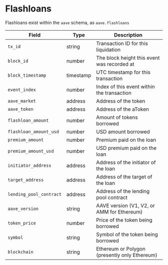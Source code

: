 # Flashloans



Flashloans exist within the `aave` schema, as `aave.flashloans`

| Field                   | Type      | Description                                   |
| ----------------------- | --------- | --------------------------------------------- |
| `tx_id`                 | string    | Transaction ID for this liquidation           |
| `block_id`              | number    | The block height this event was recorded at   |
| `block_timestamp`       | timestamp | UTC timestamp for this transaction            |
| `event_index`           | number    | Index of this event within the transaction    |
| `aave_market`           | address   | Address of the token                          |
| `aave_token`            | address   | Address of the aToken                         |
| `flashloan_amount`      | number    | Amount of tokens borrowed                     |
| `flashloan_amount_usd`  | number    | USD amount borrowed                           |
| `premium_amount`        | number    | Premium paid on the loan                      |
| `premium_amount_usd`    | number    | USD premium paid on the loan                  |
| `initiator_address`     | address   | Address of the initiator of the loan          |
| `target_address`        | address   | Address of the target of the loan             |
| `lending_pool_contract` | address   | Address of the lending pool contract          |
| `aave_version`          | string    | AAVE version (V1, V2, or AMM for Ethereum)    |
| `token_price`           | number    | Price of the token being borrowed             |
| `symbol`                | string    | Symbol of the token being borrowed            |
| `blockchain`            | string    | Ethereum or Polygon (presently only Ethereum) |



